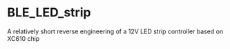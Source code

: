 # BLE_LED_strip
A relatively short reverse engineering of a 12V LED strip controller based on XC610 chip
